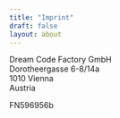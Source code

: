 ```yaml
---
title: "Imprint"
draft: false
layout: about
---
```

Dream Code Factory GmbH  
Dorotheergasse 6-8/14a  
1010 Vienna  
Austria

FN596956b
